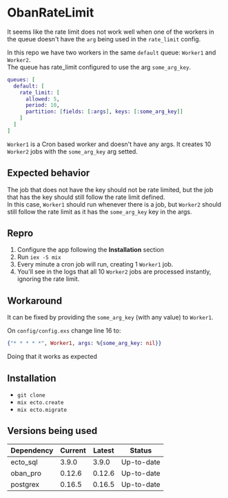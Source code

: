 # ObanRateLimit

It seems like the rate limit does not work well when one of the workers in the queue doesn't have the `arg` being used in the `rate_limit` config.

In this repo we have two workers in the same `default` queue: `Worker1` and `Worker2`.  
The queue has rate_limit configured to use the arg `some_arg_key`.

```elixir
queues: [
  default: [
    rate_limit: [
      allowed: 5,
      period: 10,
      partition: [fields: [:args], keys: [:some_arg_key]]
    ]
  ]
]
```

`Worker1` is a Cron based worker and doesn't have any args. It creates 10 `Worker2` jobs with the `some_arg_key` arg setted.

## Expected behavior

The job that does not have the key should not be rate limited, but the job that has the key should still follow the rate limit defined.  
In this case, `Worker1` should run whenever there is a job, but `Worker2` should still follow the rate limit as it has the `some_arg_key` key in the args.

## Repro

1. Configure the app following the **Installation** section
2. Run `iex -S mix`
3. Every minute a cron job will run, creating 1 `Worker1` job.
4. You'll see in the logs that all 10 `Worker2` jobs are processed instantly, ignoring the rate limit.

## Workaround

It can be fixed by providing the `some_arg_key` (with any value) to `Worker1`.

On `config/config.exs` change line 16 to:

```elixir
{"* * * * *", Worker1, args: %{some_arg_key: nil}}
```

Doing that it works as expected

## Installation

- `git clone`
- `mix ecto.create`
- `mix ecto.migrate`

## Versions being used

| Dependency | Current | Latest | Status     |
| ---------- | ------- | ------ | ---------- |
| ecto_sql   | 3.9.0   | 3.9.0  | Up-to-date |
| oban_pro   | 0.12.6  | 0.12.6 | Up-to-date |
| postgrex   | 0.16.5  | 0.16.5 | Up-to-date |
